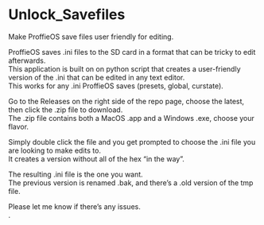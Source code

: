 # Unlock_Savefiles
Make ProffieOS save files user friendly for editing.

ProffieOS saves .ini files to the SD card in a format that can be tricky to edit afterwards.  
This application is built on on python script that creates a user-friendly version of the .ini that can be edited in any text editor.  
This works for any .ini ProffieOS saves (presets, global, curstate).  


Go to the Releases on the right side of the repo page, choose the latest, then click the .zip file to download.  
The .zip file contains both a MacOS .app and a Windows .exe, choose your flavor.  

Simply double click the file and you get prompted to choose the .ini file you are looking to make edits to.  
It creates a version without all of the hex “in the way”.  

The resulting .ini file is the one you want.  
The previous version is renamed .bak, and there’s a .old version of the tmp file.  

Please let me know if there’s any issues.  
.  

